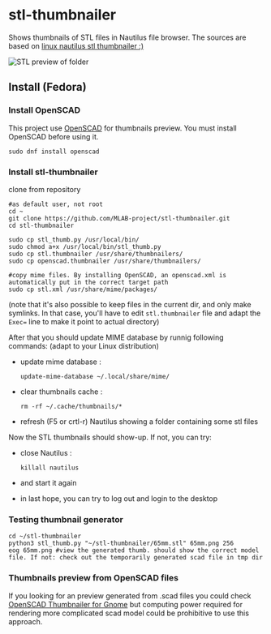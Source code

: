 # stl-thumbnailer
Shows thumbnails of STL files in Nautilus file browser. The sources are based on [linux nautilus stl thumbnailer :)](http://www.thingiverse.com/thing:258653)

![STL preview of folder](STL-thumbnailer_screenshot.png)

## Install (Fedora)

### Install OpenSCAD

This project use [OpenSCAD](http://www.openscad.org/) for thumbnails preview. You must install OpenSCAD before using it.

	sudo dnf install openscad

### Install stl-thumbnailer

clone from repository

	#as default user, not root
	cd ~
    git clone https://github.com/MLAB-project/stl-thumbnailer.git
    cd stl-thumbnailer

    sudo cp stl_thumb.py /usr/local/bin/
    sudo chmod a+x /usr/local/bin/stl_thumb.py
    sudo cp stl.thumbnailer /usr/share/thumbnailers/
    sudo cp openscad.thumbnailer /usr/share/thumbnailers/

	#copy mime files. By installing OpenSCAD, an openscad.xml is automatically put in the correct target path
    sudo cp stl.xml /usr/share/mime/packages/

(note that it's also possible to keep files in the current dir, and only make symlinks. In that case, you'll have to edit `stl.thumbnailer` file and adapt the `Exec=` line to make it point to actual directory)

After that you should update MIME database by runnig following commands:
(adapt to your Linux distribution)

  - update mime database :

        update-mime-database ~/.local/share/mime/

  - clear thumbnails cache :

        rm -rf ~/.cache/thumbnails/*

  - refresh (F5 or crtl-r) Nautilus showing a folder containing some stl files

Now the STL thumbnails should show-up. If not, you can try:

  - close Nautilus :

        killall nautilus

  - and start it again
  - in last hope, you can try to log out and login to the desktop

### Testing thumbnail generator
	cd ~/stl-thumbnailer
	python3 stl_thumb.py "~/stl-thumbnailer/65mm.stl" 65mm.png 256
	eog 65mm.png #view the generated thumb. should show the correct model file. If not: check out the temporarily generated scad file in tmp dir

### Thumbnails preview from OpenSCAD files

If you looking for an preview generated from .scad files you could check [OpenSCAD Thumbnailer for Gnome](http://srlm.io/2015/12/15/scad-thumbnailer/) but computing power required for rendering more complicated scad model could be prohibitive to use this approach.
